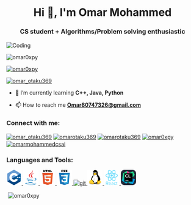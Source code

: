 <h1 align="center">Hi 👋, I'm Omar Mohammed</h1>
<h3 align="center">CS student + Algorithms/Problem solving enthusiastic</h3>
<img align="center" alt="Coding" src="https://c4.wallpaperflare.com/wallpaper/135/692/935/astronaut-space-black-background-artwork-hd-wallpaper-preview.jpg">

<p align="left"> <img src="https://komarev.com/ghpvc/?username=omar0xpy&label=Profile%20views&color=0e75b6&style=flat" alt="omar0xpy" /> </p>
<p align="left"> <a href="https://github.com/ryo-ma/github-profile-trophy"><img src="https://github-profile-trophy.vercel.app/?username=omar0xpy" alt="omar0xpy"/> </a> </p>
<p align="left"> <a href="https://twitter.com/omar_otaku369" target="blank"><img src="https://img.shields.io/twitter/follow/omar_otaku369?logo=twitter&style=for-the-badge" alt="omar_otaku369" /></a> </p>

- 🌱 I’m currently learning **C++, Java, Python**

- 📫 How to reach me **Omar80747326@gmail.com**

<h3 align="left">Connect with me:</h3>
<p align="left">
<a href="https://twitter.com/omar_otaku369" target="blank"><img align="center" src="https://raw.githubusercontent.com/rahuldkjain/github-profile-readme-generator/master/src/images/icons/Social/twitter.svg" alt="omar_otaku369" height="30" width="40" /></a>
<a href="https://fb.com/omarotaku369" target="blank"><img align="center" src="https://raw.githubusercontent.com/rahuldkjain/github-profile-readme-generator/master/src/images/icons/Social/facebook.svg" alt="omarotaku369" height="30" width="40" /></a>
<a href="https://instagram.com/omarotaku369" target="blank"><img align="center" src="https://raw.githubusercontent.com/rahuldkjain/github-profile-readme-generator/master/src/images/icons/Social/instagram.svg" alt="omarotaku369" height="30" width="40" /></a>
<a href="https://www.hackerrank.com/omar0xpy" target="blank"><img align="center" src="https://raw.githubusercontent.com/rahuldkjain/github-profile-readme-generator/master/src/images/icons/Social/hackerrank.svg" alt="omar0xpy" height="30" width="40" /></a>
<a href="https://codeforces.com/profile/omarmohammedcsai" target="blank"><img align="center" src="https://raw.githubusercontent.com/rahuldkjain/github-profile-readme-generator/master/src/images/icons/Social/codeforces.svg" alt="omarmohammedcsai" height="30" width="40" /></a>
</p>

<h3 align="left">Languages and Tools:</h3>

<p align="left">
<a href="https://www.w3schools.com/cpp/" target="_blank" rel="noreferrer"> <img src="https://raw.githubusercontent.com/devicons/devicon/master/icons/cplusplus/cplusplus-original.svg" alt="cplusplus" width="40" height="40"/> </a>
<a href="https://www.java.com" target="_blank" rel="noreferrer"> <img src="https://raw.githubusercontent.com/devicons/devicon/master/icons/java/java-original.svg" alt="java" width="40" height="40"/> </a>
<a href="https://www.w3.org/html/" target="_blank" rel="noreferrer"> <img src="https://raw.githubusercontent.com/devicons/devicon/master/icons/html5/html5-original-wordmark.svg" alt="html5" width="40" height="40"/> </a>
<a href="https://www.w3schools.com/css/" target="_blank" rel="noreferrer"> <img src="https://raw.githubusercontent.com/devicons/devicon/master/icons/css3/css3-original-wordmark.svg" alt="css3" width="40" height="40"/> </a>
<a href="https://git-scm.com/" target="_blank" rel="noreferrer"> <img src="https://www.vectorlogo.zone/logos/git-scm/git-scm-icon.svg" alt="git" width="40" height="40"/> </a>
<a href="https://www.linux.org/" target="_blank" rel="noreferrer"> <img src="https://raw.githubusercontent.com/devicons/devicon/master/icons/linux/linux-original.svg" alt="linux" width="40" height="40"/> </a>
<a href="https://reactjs.org/" target="_blank" rel="noreferrer"> <img src="https://raw.githubusercontent.com/devicons/devicon/master/icons/react/react-original-wordmark.svg" alt="react" width="40" height="40"/> </a>
<a href="https://www.jetbrains.com/clion/" target="_blank" rel="noreferrer"> <img src="https://raw.githubusercontent.com/tandpfun/skill-icons/65dea6c4eaca7da319e552c09f4cf5a9a8dab2c8/icons/CLion-Dark.svg" alt="Clion" width="40" height="40"/> </a>
</p>

<p>&nbsp;<img align="center" src="https://github-readme-stats.vercel.app/api?username=omar0xpy&show_icons=true&locale=en" alt="omar0xpy" /></p>
